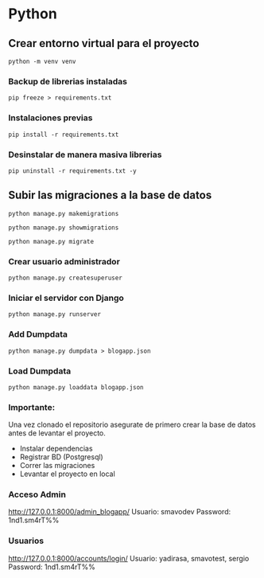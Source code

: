 # Python

## Crear entorno virtual para el proyecto
```python -m venv venv```

### Backup de librerias instaladas
```pip freeze > requirements.txt```

### Instalaciones previas
```pip install -r requirements.txt```

### Desinstalar de manera masiva librerias
```pip uninstall -r requirements.txt -y```

## Subir las migraciones a la base de datos
```python manage.py makemigrations```

```python manage.py showmigrations```

```python manage.py migrate```

### Crear usuario administrador
```python manage.py createsuperuser```

### Iniciar el servidor con Django
```python manage.py runserver```

### Add Dumpdata 
```python manage.py dumpdata > blogapp.json```

### Load Dumpdata
```python manage.py loaddata blogapp.json```

### Importante:
Una vez clonado el repositorio asegurate de primero crear la base de datos antes de levantar el proyecto.
- Instalar dependencias
- Registrar BD (Postgresql)
- Correr las migraciones
- Levantar el proyecto en local

### Acceso Admin
http://127.0.0.1:8000/admin_blogapp/
Usuario: smavodev
Password: 1nd1.sm4rT%%

### Usuarios
http://127.0.0.1:8000/accounts/login/
Usuario: yadirasa, smavotest, sergio
Password: 1nd1.sm4rT%%
